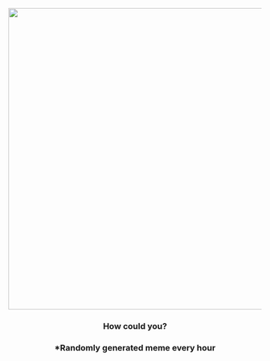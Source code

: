 <p align="center">
        <img src="https://i.redd.it/fqk1pr1ushz91.gif" width="600" height="600">
        </p>
        <h3 align="center">How could you?</h3>
        <h3 align="center">*Randomly generated meme every hour</h3>
    